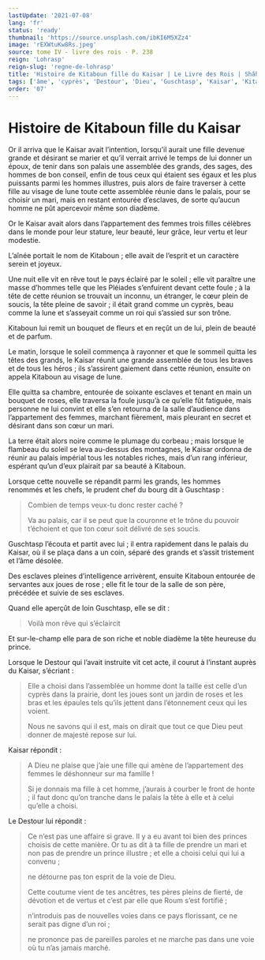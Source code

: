 ```yaml
---
lastUpdate: '2021-07-08'
lang: 'fr'
status: 'ready'
thumbnail: 'https://source.unsplash.com/ibKI6M5XZz4'
image: 'rEXWtuKw8Rs.jpeg'
source: tome IV - livre des rois - P. 238
reign: 'Lohrasp'
reign-slug: 'regne-de-lohrasp'
title: 'Histoire de Kitaboun fille du Kaisar | Le Livre des Rois | Shâhnâmeh'
tags: ['âme', 'cyprès', 'Destour', 'Dieu', 'Guschtasp', 'Kaisar', 'Kitaboun', 'Pléiades', 'Roum']
order: '07'
---
```


<!-- LTeX: language=fr -->

# Histoire de Kitaboun fille du Kaisar

Or il arriva que le Kaisar avait l’intention, lorsqu’il aurait une fille devenue grande et désirant se marier et qu’il verrait arrivé le temps de lui donner un époux, de tenir dans son palais une assemblée des grands, des sages, des hommes de bon conseil, enfin de tous ceux qui étaient ses égaux et les plus puissants parmi les hommes illustres, puis alors de faire traverser à cette fille au visage de lune toute cette assemblée réunie dans le palais, pour se choisir un mari, mais en restant entourée d’esclaves, de sorte qu’aucun homme ne pût apercevoir même son diadème.

Or le Kaisar avait alors dans l’appartement des femmes trois filles célèbres dans le monde pour leur stature, leur beauté, leur grâce, leur vertu et leur modestie.

L’aînée portait le nom de Kitaboun ; elle avait de l’esprit et un caractère serein et joyeux.

Une nuit elle vit en rêve tout le pays éclairé par le soleil ; elle vit paraître une masse d’hommes telle que les Pléiades s’enfuirent devant cette foule ; à la tête de cette réunion se trouvait un inconnu, un étranger, le cœur plein de soucis, la tête pleine de savoir ; il était grand comme un cyprès, beau comme la lune et s’asseyait comme un roi qui s’assied sur son trône.

Kitaboun lui remit un bouquet de fleurs et en reçût un de lui, plein de beauté et de parfum.

Le matin, lorsque le soleil commença à rayonner et que le sommeil quitta les têtes des grands, le Kaisar réunit une grande assemblée de tous les braves et de tous les héros ; ils s’assirent gaiement dans cette réunion, ensuite on appela Kitaboun au visage de lune.

Elle quitta sa chambre, entourée de soixante esclaves et tenant en main un bouquet de roses, elle traversa la foule jusqu’à ce qu’elle fût fatiguée, mais personne ne lui convint et elle s’en retourna de la salle d’audience dans l’appartement des femmes, marchant fièrement, mais pleurant en secret et désirant dans son cœur un mari.

La terre était alors noire comme le plumage du corbeau ; mais lorsque le flambeau du soleil se leva au-dessus des montagnes, le Kaisar ordonna de réunir au palais impérial tous les notables riches, mais d’un rang inférieur, espérant qu’un d’eux plairait par sa beauté à Kitaboun.

Lorsque cette nouvelle se répandit parmi les grands, les hommes renommés et les chefs, le prudent chef du bourg dit à Guschtasp :

> Combien de temps veux-tu donc rester caché ?
>
> Va au palais, car il se peut que la couronne et le trône du pouvoir t’échoient et que ton cœur soit délivré de ses soucis.

Guschtasp l’écouta et partit avec lui ; il entra rapidement dans le palais du Kaisar, où il se plaça dans a un coin, séparé des grands et s’assit tristement et l’âme désolée.

Des esclaves pleines d’intelligence arrivèrent, ensuite Kitaboun entourée de servantes aux joues de rose ; elle fit le tour de la salle de son père, précédée et suivie de ses esclaves.

Quand elle aperçût de loin Guschtasp, elle se dit :

> Voilà mon rêve qui s’éclaircit

Et sur-le-champ elle para de son riche et noble diadème la tête heureuse du prince.

Lorsque le Destour qui l’avait instruite vit cet acte, il courut à l’instant auprès du Kaisar, s’écriant :

> Elle a choisi dans l’assemblée un homme dont la taille est celle d’un cyprès dans la prairie, dont les joues sont un jardin de roses et les bras et les épaules tels qu’ils jettent dans l’étonnement ceux qui les voient.
>
> Nous ne savons qui il est, mais on dirait que tout ce que Dieu peut donner de majesté repose sur lui.

Kaisar répondit :

> A Dieu ne plaise que j’aie une fille qui amène de l’appartement des femmes le déshonneur sur ma famille !
>
> Si je donnais ma fille à cet homme, j’aurais à courber le front de honte ; il faut donc qu’on tranche dans le palais la tête à
> elle et à celui qu’elle a choisi.

Le Destour lui répondit :

> Ce n’est pas une affaire si grave.
> Il y a eu avant toi bien des princes choisis de cette manière.
> Or tu as dit à ta fille de prendre un mari et non pas de prendre un prince illustre ; et elle a choisi celui qui lui a convenu ;
>
> ne détourne pas ton esprit de la voie de Dieu.
>
> Cette coutume vient de tes ancêtres, tes pères pleins de fierté, de dévotion et de vertus et c’est par elle que Roum s’est fortifié ;
>
> n’introduis pas de nouvelles voies dans ce pays florissant, ce ne serait pas digne d’un roi ;
>
> ne prononce pas de pareilles paroles et ne marche pas dans une voie où tu n’as jamais marché.
